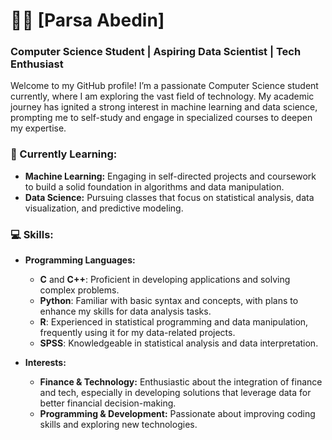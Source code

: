 # 👨‍💻 [Parsa Abedin]

### Computer Science Student | Aspiring Data Scientist | Tech Enthusiast

Welcome to my GitHub profile! I’m a passionate Computer Science student currently, where I am exploring the vast field of technology. My academic journey has ignited a strong interest in machine learning and data science, prompting me to self-study and engage in specialized courses to deepen my expertise.

### 🌱 Currently Learning:
- **Machine Learning:** Engaging in self-directed projects and coursework to build a solid foundation in algorithms and data manipulation.
- **Data Science:** Pursuing classes that focus on statistical analysis, data visualization, and predictive modeling.

### 💻 Skills:
- **Programming Languages:**
  - **C** and **C++**: Proficient in developing applications and solving complex problems.
  - **Python**: Familiar with basic syntax and concepts, with plans to enhance my skills for data analysis tasks.
  - **R**: Experienced in statistical programming and data manipulation, frequently using it for my data-related projects.
  - **SPSS**: Knowledgeable in statistical analysis and data interpretation.

- **Interests:**
  - **Finance & Technology:** Enthusiastic about the integration of finance and tech, especially in developing solutions that leverage data for better financial decision-making.
  - **Programming & Development:** Passionate about improving coding skills and exploring new technologies.
